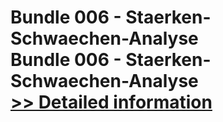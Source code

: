 # Bundle 006 - Staerken-Schwaechen-Analyse<br />Bundle 006 - Staerken-Schwaechen-Analyse<br />[>> Detailed information](https://secure.shareit.com/shareit/product.html?productid=301001442&affiliateid=200057808)